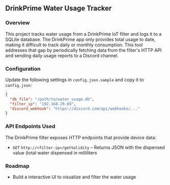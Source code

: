 ## DrinkPrime Water Usage Tracker

### Overview

This project tracks water usage from a DrinkPrime IoT filter and logs it to a SQLite database. The DrinkPrime app only provides total usage to date, making it difficult to track daily or monthly consumption. This tool addresses that gap by periodically fetching data from the filter's HTTP API and sending daily usage reports to a Discord channel.

### Configuration
Update the following settings in `config.json.sample` and copy it to `config.json`:
```json
{
  "db_file": "/path/to/water_usage.db",
  "filter_ip": "192.168.29.69",
  "discord_webhook": "https://discord.com/api/webhooks/..."
}
```

### API Endpoints Used

The DrinkPrime filter exposes HTTP endpoints that provide device data:

* `GET` `http://<filter-ip>/getValidity` – Returns JSON with the dispensed value (total water dispensed in milliliters

### Roadmap

* Build a interactive UI to visualize and filter the water usage